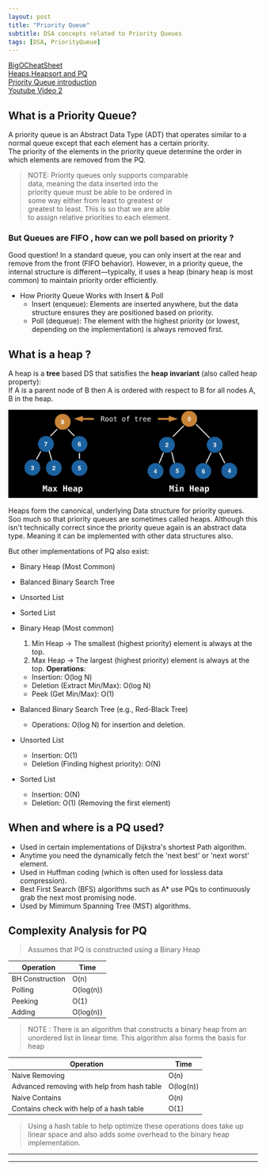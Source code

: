 ```yaml
---
layout: post
title: "Priority Queue"
subtitle: DSA concepts related to Priority Queues
tags: [DSA, PriorityQueue]
---
```


[BigOCheatSheet](https://www.bigocheatsheet.com/)    
[Heaps,Heapsort and PQ](https://youtu.be/pLIajuc31qk)       
[Priority Queue introduction](https://youtu.be/wptevk0bshY?list=PLDV1Zeh2NRsB6SWUrDFW2RmDotAfPbeHu)         
[Youtube Video 2](https://youtu.be/EoisnPvUkOA?list=PLDV1Zeh2NRsB6SWUrDFW2RmDotAfPbeHu)

## What is a Priority Queue?	

A priority queue is an Abstract Data Type (ADT) that operates similar to a normal queue except that each element has a certain priority.      
The priority of the elements in the	
priority queue determine the order in which	
elements are removed from the PQ.	    

> NOTE: Priority queues only supports comparable	
data, meaning the data inserted into the	
priority queue must be able to be ordered in	
some way either from least to greatest or	
greatest to least. This is so that we are able	
to assign relative priorities to each element.	

### But Queues are FIFO , how can we poll based on priority ?

Good question! In a standard queue, you can only insert at the rear and remove from the front (FIFO behavior). However, in a priority queue, the internal structure is different—typically, it uses a heap (binary heap is most common) to maintain priority order efficiently.         

- How Priority Queue Works with Insert & Poll
    - Insert (enqueue): Elements are inserted anywhere, but the data structure ensures they are positioned based on priority.
    - Poll (dequeue): The element with the highest priority (or lowest, depending on the implementation) is always removed first.


## What is a heap ?

A heap is a **tree** based DS that satisfies the **heap invariant** (also called heap property):        
If A is a parent node of B then A is ordered with respect to B for all nodes A, B in the heap.	

![picture 1](../assets/2025-03-17-priority-queue/heap.png)  

<span class="color-orange">
Heaps form the canonical, underlying Data structure for priority queues. Soo much so that priority queues are sometimes called heaps. Although this isn't technically correct since the priority queue again is an abstract data type. Meaning it can be implemented with other data structures also.     
</span>  

But other implementations of PQ also exist:

- Binary Heap (Most Common)
- Balanced Binary Search Tree
- Unsorted List
- Sorted List

- Binary Heap (Most common)
    1. Min Heap → The smallest (highest priority) element is always at the top.
    2. Max Heap → The largest (highest priority) element is always at the top.
    **Operations**:
    - Insertion: O(log N)
    - Deletion (Extract Min/Max): O(log N)
    - Peek (Get Min/Max): O(1)

- Balanced Binary Search Tree (e.g., Red-Black Tree)
    - Operations: O(log N) for insertion and deletion.

- Unsorted List
    - Insertion: O(1)
    - Deletion (Finding highest priority): O(N)

- Sorted List
    - Insertion: O(N)
    - Deletion: O(1) (Removing the first element)

## When and where is a PQ used?	
- Used in certain implementations of Dijkstra's	shortest Path algorithm.	
- Anytime you need the dynamically fetch the 'next best' or 'next worst' element.	
- Used in Huffman coding (which is often used for lossless data compression).	
- Best First Search (BFS) algorithms such as A*	use PQs to continuously grab the next most promising node.  
- Used by Mimimum Spanning Tree (MST) algorithms.

## Complexity Analysis for PQ
> Assumes that PQ is constructed using a Binary Heap

Operation  | Time
----|--------
BH Construction | O(n)
Polling | O(log(n))
Peeking | O(1)
Adding | O(log(n))

> NOTE : There is an algorithm that constructs a binary heap from an unordered list in linear time. This algorithm also forms the basis for heap 

Operation  | Time
----|--------
Naive Removing | O(n)
Advanced removing with help from hash table | O(log(n))
Naive Contains | O(n)
Contains check with help of a hash table | O(1)

> Using a hash table to help optimize these operations does take up linear space and also adds some overhead to the binary heap implementation.	

------------------
------------------



